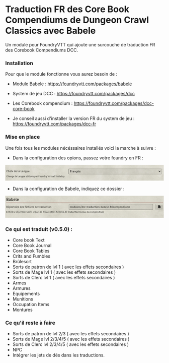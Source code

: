 # Traduction FR des Core Book Compendiums de Dungeon Crawl Classics avec Babele

Un module pour FoundryVTT qui ajoute une surcouche de traduction FR des Corebook Compendiums DCC.




### Installation 

Pour que le module fonctionne vous aurez besoin de :

- Module Babele : https://foundryvtt.com/packages/babele
- System de jeu DCC : https://foundryvtt.com/packages/dcc
- Les Corebook compendium : https://foundryvtt.com/packages/dcc-core-book

- Je conseil aussi d'installer la version FR du system de jeu : https://foundryvtt.com/packages/dcc-fr

### Mise en place

Une fois tous les modules nécéssaires installés voici la marche à suivre :
- Dans la configuration des opions, passez votre foundry en FR :


![Screenshot Foundry en FR](/screenshot/Choixdelalangue.png?raw=true)


- Dans la configuration de Babele, indiquez ce dossier :

![Screenshot dossier Babele](/screenshot/RepertoireBabele.png?raw=true)


### Ce qui est traduit (v0.5.0) : 

- Core book Text
- Core Book Journal
- Core Book Tables
- Crits and Fumbles
- Brûlesort
- Sorts de patron de lvl 1 ( avec les effets secondaires ) 
- Sorts de Mage lvl 1 ( avec les effets secondaires )
- Sorts de Clerc lvl 1 ( avec les effets secondaires )
- Armes
- Armures
- Equipements
- Munitions
- Occupation Items
- Montures

### Ce qu'il reste à faire 

- Sorts de patron de lvl 2/3 ( avec les effets secondaires )
- Sorts de Mage lvl 2/3/4/5 ( avec les effets secondaires )
- Sorts de Clerc lvl 2/3/4/5 ( avec les effets secondaires )
- NPC
- Intégrer les jets de dés dans les traductions.
